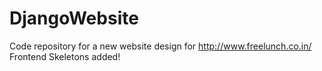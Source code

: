 # DjangoWebsite
Code repository for a new website design for http://www.freelunch.co.in/
Frontend Skeletons added!

